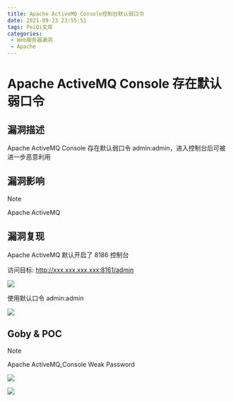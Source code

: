 ```yaml
---
title: Apache ActiveMQ Console控制台默认弱口令
date: 2021-09-23 23:55:51
tags: PeiQi文库
categories:
 - Web服务器漏洞
 - Apache
---
```


# Apache ActiveMQ Console 存在默认弱口令

## 漏洞描述

Apache ActiveMQ Console 存在默认弱口令 admin:admin，进入控制台后可被进一步恶意利用

## 漏洞影响

> [!NOTE]
>
> Apache ActiveMQ

## 漏洞复现

Apache ActiveMQ 默认开启了 8186 控制台

访问目标: http://xxx.xxx.xxx.xxx:8161/admin

![](/img/20210924015530749634.png)

使用默认口令 admin:admin

![](/img/20210924015530907761.png)

## Goby & POC

> [!NOTE]
>
> Apache ActiveMQ_Console Weak Password

![](/img/20210924015531156427.png)

![](/img/20210924015531439855.png)